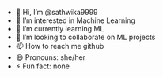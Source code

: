 - 👋 Hi, I’m @sathwika9999
- 👀 I’m interested in Machine Learning
- 🌱 I’m currently learning ML
- 💞️ I’m looking to collaborate on ML projects
- 📫 How to reach me github
- 😄 Pronouns: she/her
- ⚡ Fun fact: none

<!---
sathwika9999/sathwika9999 is a ✨ special ✨ repository because its `README.md` (this file) appears on your GitHub profile.
You can click the Preview link to take a look at your changes.
--->

